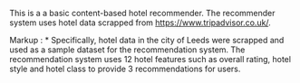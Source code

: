 This is a a basic content-based hotel recommender. The recommender system uses hotel data scrapped from https://www.tripadvisor.co.uk/. 

Markup : * Specifically, hotel data in the city of Leeds were scrapped and used as a sample dataset for the recommendation system. The recommendation system  uses  12 hotel features such as overall rating, hotel style and hotel class to provide 3 recommendations for users.
